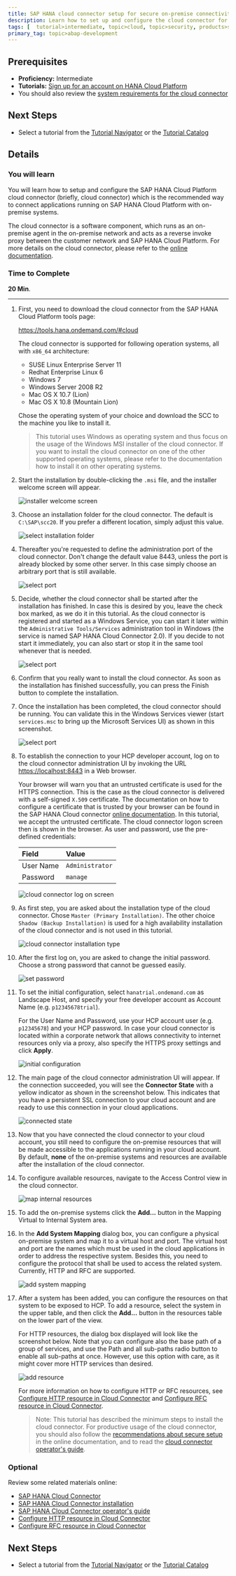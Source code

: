 ```yaml
---
title: SAP HANA cloud connector setup for secure on-premise connectivity
description: Learn how to set up and configure the cloud connector for SAP HANA Cloud Platform
tags: [  tutorial>intermediate, topic>cloud, topic>security, products>sap-hana-cloud-platform, products>cloud-connector-for-sap-hana-cloud-platform ]
primary_tag: topic>abap-development
---
```

## Prerequisites  
 - **Proficiency:** Intermediate
 - **Tutorials:** [Sign up for an account on HANA Cloud Platform](http://go.sap.com/developer/tutorials/hcp-create-trial-account.html)
 - You should also review the [system requirements for the cloud connector](https://help.hana.ondemand.com/help/frameset.htm?e23f776e4d594fdbaeeb1196d47bbcc0)


## Next Steps
 - Select a tutorial from the [Tutorial Navigator](http://go.sap.com/developer/tutorial-navigator.html) or the [Tutorial Catalog](http://go.sap.com/developer/tutorials.html)

## Details
### You will learn  
You will learn how to setup and configure the SAP HANA Cloud Platform cloud connector (briefly, cloud connector) which is the recommended way to connect applications running on SAP HANA Cloud Platform with on-premise systems.

The cloud connector is a software component, which runs as an on-premise agent in the on-premise network and acts as a reverse invoke proxy between the customer network and SAP HANA Cloud Platform. For more details on the cloud connector, please refer to the [online documentation](https://help.hana.ondemand.com/help/frameset.htm?e6c7616abb5710148cfcf3e75d96d596.html).


### Time to Complete
**20 Min**.

---

1. First, you need to download the cloud connector from the SAP HANA Cloud Platform tools page:

    <https://tools.hana.ondemand.com/#cloud>

    The cloud connector is supported for following operation systems, all with `x86_64` architecture:

    - SUSE Linux Enterprise Server 11
    - Redhat Enterprise Linux 6
    - Windows 7
    - Windows Server 2008 R2
    - Mac OS X 10.7 (Lion)
    - Mac OS X 10.8 (Mountain Lion)

    Chose the operating system of your choice and download the SCC to the machine you like to install it.

    > This tutorial uses Windows as operating system and thus focus on the usage of the Windows MSI installer of the cloud connector. If you want to install the cloud connector on one of the other supported operating systems, please refer to the documentation how to install it on other operating systems.


2. Start the installation by double-clicking the `.msi` file, and the installer welcome screen will appear.

    ![installer welcome screen](https://raw.githubusercontent.com/SAPDocuments/Tutorials/master/tutorials/hcp-cloud-connector-setup/con100-2-installer_started.png)

 
3. Choose an installation folder for the cloud connector. The default is `C:\SAP\scc20`. If you prefer a different location, simply adjust this value.

    ![select installation folder](https://raw.githubusercontent.com/SAPDocuments/Tutorials/master/tutorials/hcp-cloud-connector-setup/con100-3-installation_folder.png)


4. Thereafter you're requested to define the administration port of the cloud connector. Don't change the default value 8443, unless the port is already blocked by some other server. In this case simply choose an arbitrary port that is still available.

    ![select port](https://raw.githubusercontent.com/SAPDocuments/Tutorials/master/tutorials/hcp-cloud-connector-setup/con100-4-installation_port.png) 

5. Decide, whether the cloud connector shall be started after the installation has finished. In case this is desired by you, leave the check box marked, as we do it in this tutorial. As the cloud connector is registered and started as a Windows Service, you can start it later within the `Administrative Tools/Services` administration tool in Windows (the service is named SAP HANA Cloud Connector 2.0). If you decide to not start it immediately, you can also start or stop it in the same tool whenever that is needed.

    ![select port](https://raw.githubusercontent.com/SAPDocuments/Tutorials/master/tutorials/hcp-cloud-connector-setup/con100-5-installation_start_after_setup.png)

6. Confirm that you really want to install the cloud connector.  As soon as the installation has finished successfully, you can press the Finish button to complete the installation.

7. Once the installation has been completed, the cloud connector should be running. You can validate this in the Windows Services viewer (start `services.msc` to bring up the Microsoft Services UI) as shown in this screenshot.

    ![select port](https://raw.githubusercontent.com/SAPDocuments/Tutorials/master/tutorials/hcp-cloud-connector-setup/con100-7-installer_succeeded.png)

8. To establish the connection to your HCP developer account, log on to the cloud connector administration UI by invoking the URL <https://localhost:8443> in a Web browser. 

    Your browser will warn you that an untrusted certificate is used for the HTTPS connection. This is the case as the cloud connector is delivered with a self-signed `X.509` certificate. The documentation on how to configure a certificate that is trusted by your browser can be found in the SAP HANA Cloud connector [online documentation](https://help.hana.ondemand.com/help/frameset.htm?bcd5e113c9164ae8a443325692cd5b12.html). In this tutorial, we accept the untrusted certificate. The cloud connector logon screen then is shown in the browser. As user and password, use the pre-defined credentials:

    Field          | Value
    :------------- | :-------------
    User Name      | `Administrator`
    Password       | `manage`
    
    ![cloud connector log on screen](https://raw.githubusercontent.com/SAPDocuments/Tutorials/master/tutorials/hcp-cloud-connector-setup/con100-8-scc_logon.png)


9. As first step, you are asked about the installation type of the cloud connector. Chose `Master (Primary Installation)`. The other choice `Shadow (Backup Installation)` is used for a high availability installation of the cloud connector and is not used in this tutorial.

    ![cloud connector installation type](https://raw.githubusercontent.com/SAPDocuments/Tutorials/master/tutorials/hcp-cloud-connector-setup/con100-9-scc_master_shadow_wizard.png)


10. After the first log on, you are asked to change the initial password. Choose a strong password that cannot be guessed easily.

    ![set password](https://raw.githubusercontent.com/SAPDocuments/Tutorials/master/tutorials/hcp-cloud-connector-setup/con100-10-scc_change_password.png) 

11. To set the initial configuration, select `hanatrial.ondemand.com` as Landscape Host, and specify your free developer account as Account Name (e.g. `p12345678trial`).

    For the User Name and Password, use your HCP account user (e.g. `p12345678`) and your HCP password. In case your cloud connector is located within a corporate network that allows connectivity to internet resources only via a proxy, also specify the HTTPS proxy settings and click **Apply**.

    ![initial configuration](https://raw.githubusercontent.com/SAPDocuments/Tutorials/master/tutorials/hcp-cloud-connector-setup/con100-11-scc_connect_to_cloud.png)
    
12. The main page of the cloud connector administration UI will appear. If the connection succeeded, you will see the **Connector State** with a yellow indicator as shown in the screenshot below. This indicates that you have a persistent SSL connection to your cloud account and are ready to use this connection in your cloud applications.

    ![connected state](https://raw.githubusercontent.com/SAPDocuments/Tutorials/master/tutorials/hcp-cloud-connector-setup/con100-12-scc_is_connected.png)

13. Now that you have connected the cloud connector to your cloud account, you still need to configure the on-premise resources that will be made accessible to the applications running in your cloud account. By default, **none** of the on-premise systems and resources are available after the installation of the cloud connector.


14. To configure available resources, navigate to the Access Control view in the cloud connector.

    ![map internal resources](https://raw.githubusercontent.com/SAPDocuments/Tutorials/master/tutorials/hcp-cloud-connector-setup/con100-14-scc_add_system_mapping.png)
    
15. To add the on-premise systems click the **Add...** button in the Mapping Virtual to Internal System area. 

16. In the **Add System Mapping** dialog box, you can configure a physical on-premise system and map it to a virtual host and port. The virtual host and port are the names which must be used in the cloud applications in order to address the respective system. Besides this, you need to configure the protocol that shall be used to access the related system. Currently, HTTP and RFC are supported.

    ![add system mapping](https://raw.githubusercontent.com/SAPDocuments/Tutorials/master/tutorials/hcp-cloud-connector-setup/con100-16-scc_add_system_mapping.png)

17. After a system has been added, you can configure the resources on that system to be exposed to HCP. To add a resource, select the system in the upper table, and then click the **Add...** button in the resources table on the lower part of the view. 

    For HTTP resources, the dialog box displayed will look like the screenshot below. Note that you can configure also the base path of a group of services, and use the Path and all sub-paths radio button to enable all sub-paths at once. However, use this option with care, as it might cover more HTTP services than desired.

    ![add resource](https://raw.githubusercontent.com/SAPDocuments/Tutorials/master/tutorials/hcp-cloud-connector-setup/con100-17-scc_add_resource.png)
    
    For more information on how to configure HTTP or RFC resources, see [Configure HTTP resource in Cloud Connector](https://help.hana.ondemand.com/help/frameset.htm?e7d4927dbb571014af7ef6ebd6cc3511.html) and [Configure RFC resource in Cloud Connector](https://help.hana.ondemand.com/help/frameset.htm?ca5868997e48468395cf0ca4882f5783.html).


    > Note: This tutorial has described the minimum steps to install the cloud connector. For productive usage of the cloud connector, you should also follow the [recommendations about secure setup](https://help.hana.ondemand.com/help/frameset.htm?e7ea82a4bb571014a4ceb61cb7e3d31f.html) in the online documentation, and to read the [cloud connector operator's guide](https://help.hana.ondemand.com/help/frameset.htm?1e862dd6985a48ca9f15ffc8342838c4.html).

### Optional

Review some related materials online:

 - [SAP HANA Cloud Connector](https://help.hana.ondemand.com/help/frameset.htm?e6c7616abb5710148cfcf3e75d96d596.html)
 - [SAP HANA Cloud Connector installation](https://help.hana.ondemand.com/help/frameset.htm?57ae3d62f63440f7952e57bfcef948d3.html)
 - [SAP HANA Cloud Connector operator's guide](https://help.hana.ondemand.com/help/frameset.htm?1e862dd6985a48ca9f15ffc8342838c4.html)
 - [Configure HTTP resource in Cloud Connector](https://help.hana.ondemand.com/help/frameset.htm?e7d4927dbb571014af7ef6ebd6cc3511.html)
 - [Configure RFC resource in Cloud Connector](https://help.hana.ondemand.com/help/frameset.htm?ca5868997e48468395cf0ca4882f5783.html)

## Next Steps
 - Select a tutorial from the [Tutorial Navigator](http://go.sap.com/developer/tutorial-navigator.html) or the [Tutorial Catalog](http://go.sap.com/developer/tutorials.html)
